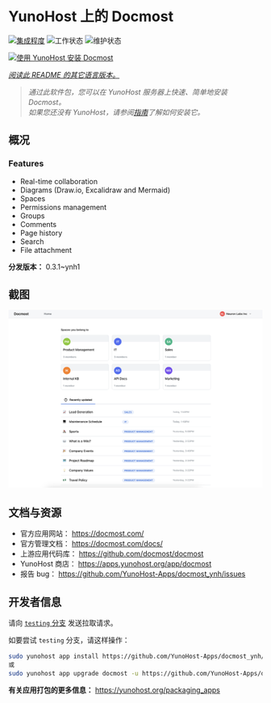 <!--
注意：此 README 由 <https://github.com/YunoHost/apps/tree/master/tools/readme_generator> 自动生成
请勿手动编辑。
-->

# YunoHost 上的 Docmost

[![集成程度](https://dash.yunohost.org/integration/docmost.svg)](https://ci-apps.yunohost.org/ci/apps/docmost/) ![工作状态](https://ci-apps.yunohost.org/ci/badges/docmost.status.svg) ![维护状态](https://ci-apps.yunohost.org/ci/badges/docmost.maintain.svg)

[![使用 YunoHost 安装 Docmost](https://install-app.yunohost.org/install-with-yunohost.svg)](https://install-app.yunohost.org/?app=docmost)

*[阅读此 README 的其它语言版本。](./ALL_README.md)*

> *通过此软件包，您可以在 YunoHost 服务器上快速、简单地安装 Docmost。*  
> *如果您还没有 YunoHost，请参阅[指南](https://yunohost.org/install)了解如何安装它。*

## 概况

### Features

- Real-time collaboration
- Diagrams (Draw.io, Excalidraw and Mermaid)
- Spaces
- Permissions management
- Groups
- Comments
- Page history
- Search
- File attachment


**分发版本：** 0.3.1~ynh1

## 截图

![Docmost 的截图](./doc/screenshots/screenshot.png)

## 文档与资源

- 官方应用网站： <https://docmost.com/>
- 官方管理文档： <https://docmost.com/docs/>
- 上游应用代码库： <https://github.com/docmost/docmost>
- YunoHost 商店： <https://apps.yunohost.org/app/docmost>
- 报告 bug： <https://github.com/YunoHost-Apps/docmost_ynh/issues>

## 开发者信息

请向 [`testing` 分支](https://github.com/YunoHost-Apps/docmost_ynh/tree/testing) 发送拉取请求。

如要尝试 `testing` 分支，请这样操作：

```bash
sudo yunohost app install https://github.com/YunoHost-Apps/docmost_ynh/tree/testing --debug
或
sudo yunohost app upgrade docmost -u https://github.com/YunoHost-Apps/docmost_ynh/tree/testing --debug
```

**有关应用打包的更多信息：** <https://yunohost.org/packaging_apps>
